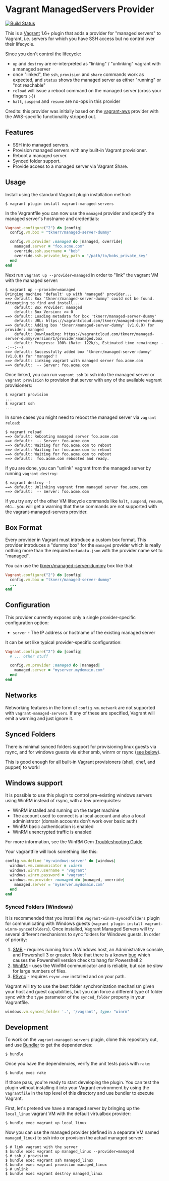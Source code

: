 # Vagrant ManagedServers Provider

[![Build Status](https://travis-ci.org/tknerr/vagrant-managed-servers.png?branch=master)](https://travis-ci.org/tknerr/vagrant-managed-servers)

This is a [Vagrant](http://www.vagrantup.com) 1.6+ plugin that adds a provider for "managed servers" to Vagrant, i.e. servers for which you have SSH access but no control over their lifecycle.

Since you don't control the lifecycle:
 * `up` and `destroy` are re-interpreted as "linking" / "unlinking" vagrant with a managed server
 * once "linked", the `ssh`, `provision` and `share` commands work as expected, and `status` shows the managed server as either "running" or "not reachable"
 * `reload` will issue a reboot command on the managed server (cross your fingers ;-))
 * `halt`, `suspend` and `resume` are no-ops in this provider

Credits: this provider was initially based on the [vagrant-aws](https://github.com/mitchellh/vagrant-aws) provider with the AWS-specific functionality stripped out.

## Features

* SSH into managed servers.
* Provision managed servers with any built-in Vagrant provisioner.
* Reboot a managed server.
* Synced folder support.
* Provide access to a managed server via Vagrant Share.

## Usage

Install using the standard Vagrant plugin installation method:
```
$ vagrant plugin install vagrant-managed-servers
```

In the Vagrantfile you can now use the `managed` provider and specify the managed server's hostname and credentials:
```ruby
Vagrant.configure("2") do |config|
  config.vm.box = "tknerr/managed-server-dummy"

  config.vm.provider :managed do |managed, override|
    managed.server = "foo.acme.com"
    override.ssh.username = "bob"
    override.ssh.private_key_path = "/path/to/bobs_private_key"
  end
end
```

Next run `vagrant up --provider=managed` in order to "link" the vagrant VM with the managed server:
```
$ vagrant up --provider=managed
Bringing machine 'default' up with 'managed' provider...
==> default: Box 'tknerr/managed-server-dummy' could not be found. Attempting to find and install...
    default: Box Provider: managed
    default: Box Version: >= 0
==> default: Loading metadata for box 'tknerr/managed-server-dummy'
    default: URL: https://vagrantcloud.com/tknerr/managed-server-dummy
==> default: Adding box 'tknerr/managed-server-dummy' (v1.0.0) for provider: managed
    default: Downloading: https://vagrantcloud.com/tknerr/managed-server-dummy/version/1/provider/managed.box
    default: Progress: 100% (Rate: 122k/s, Estimated time remaining: --:--:--)
==> default: Successfully added box 'tknerr/managed-server-dummy' (v1.0.0) for 'managed'!
==> default: Linking vagrant with managed server foo.acme.com
==> default:  -- Server: foo.acme.com
```

Once linked, you can run `vagrant ssh` to ssh into the managed server or `vagrant provision` to provision that server with any of the available vagrant provisioners:
```
$ vagrant provision
...
$ vagrant ssh
...
```

In some cases you might need to reboot the managed server via `vagrant reload`:
```
$ vagrant reload
==> default: Rebooting managed server foo.acme.com
==> default:  -- Server: foo.acme.com
==> default: Waiting for foo.acme.com to reboot
==> default: Waiting for foo.acme.com to reboot
==> default: Waiting for foo.acme.com to reboot
==> default:  foo.acme.com rebooted and ready.
```

If you are done, you can "unlink" vagrant from the managed server by running `vagrant destroy`:
```
$ vagrant destroy -f
==> default: Unlinking vagrant from managed server foo.acme.com
==> default:  -- Server: foo.acme.com
```

If you try any of the other VM lifecycle commands like `halt`, `suspend`, `resume`, etc... you will get a warning that these commands are not supported with the vagrant-managed-servers provider.

## Box Format

Every provider in Vagrant must introduce a custom box format. This provider introduces a "dummy box" for the `managed` provider which is really nothing more than the required `metadata.json` with the provider name set to "managed".

You can use the [tknerr/managed-server-dummy](https://atlas.hashicorp.com/tknerr/boxes/managed-server-dummy) box like that:
```ruby
Vagrant.configure("2") do |config|
  config.vm.box = "tknerr/managed-server-dummy"
  ...
end
```

## Configuration

This provider currently exposes only a single provider-specific configuration option:

* `server` - The IP address or hostname of the existing managed server

It can be set like typical provider-specific configuration:

```ruby
Vagrant.configure("2") do |config|
  # ... other stuff

  config.vm.provider :managed do |managed|
    managed.server = "myserver.mydomain.com"
  end
end
```

## Networks

Networking features in the form of `config.vm.network` are not
supported with `vagrant-managed-servers`. If any of these are
specified, Vagrant will emit a warning and just ignore it.

## Synced Folders

There is minimal synced folders support for provisioning linux guests
via rsync, and for windows guests via either smb, winrm or rsync
([see below](https://github.com/tknerr/vagrant-managed-servers#synced-folders-windows)).

This is good enough for all built-in Vagrant provisioners (shell,
chef, and puppet) to work!

## Windows support
It is possible to use this plugin to control pre-existing windows servers using
WinRM instead of rsync, with a few prerequisites:

* WinRM installed and running on the target machine
* The account used to connect is a local account and also a local administrator (domain accounts don't work over basic auth)
* WinRM basic authentication is enabled
* WinRM unencrypted traffic is enabled

For more information, see the WinRM Gem [Troubleshooting Guide](https://github.com/WinRb/WinRM#troubleshooting)

Your vagrantfile will look something like this:
```ruby
config.vm.define 'my-windows-server' do |windows|
  windows.vm.communicator = :winrm
  windows.winrm.username = 'vagrant'
  windows.winrm.password = 'vagrant'
  windows.vm.provider :managed do |managed, override|
    managed.server = 'myserver.mydomain.com'
  end
end
```

### Synced Folders (Windows)
It is recommended that you install the `vagrant-winrm-syncedfolders` plugin for communicating with Windows guests (`vagrant plugin install vagrant-winrm-syncedfolders`). Once installed, Vagrant Managed Servers will try several different mechanisms to sync folders for Windows guests. In order of priority:

1. [SMB](http://docs.vagrantup.com/v2/synced-folders/smb.html) - requires running from a Windows host, an Administrative console, and Powershell 3 or greater. Note that there is a known [bug](https://github.com/mitchellh/vagrant/issues/3139) which causes the Powershell version check to hang for Powershell 2
2. [WinRM](https://github.com/cimpress-mcp/vagrant-winrm-syncedfolders) - uses the WinRM communicator and is reliable, but can be slow for large numbers of files.
3. [RSync](http://docs.vagrantup.com/v2/synced-folders/rsync.html) - requires `rsync.exe` installed and on your path.

Vagrant will try to use the best folder synchronization mechanism given your host and guest capabilities, but you can force a different type of folder sync with the `type` parameter of the `synced_folder` property in your Vagrantfile.

```ruby
windows.vm.synced_folder '.', '/vagrant', type: "winrm"
```

## Development

To work on the `vagrant-managed-servers` plugin, clone this repository out, and use
[Bundler](http://gembundler.com) to get the dependencies:

```
$ bundle
```

Once you have the dependencies, verify the unit tests pass with `rake`:

```
$ bundle exec rake
```

If those pass, you're ready to start developing the plugin. You can test
the plugin without installing it into your Vagrant environment by using the
`Vagrantfile` in the top level of this directory and use bundler to execute Vagrant.

First, let's pretend we have a managed server by bringing up the `local_linux` vagrant VM with the default virtualbox provider:

```
$ bundle exec vagrant up local_linux
```

Now you can use the managed provider (defined in a separate VM named `managed_linux`) to ssh into or provision the actual managed server:

```
$ # link vagrant with the server
$ bundle exec vagrant up managed_linux --provider=managed
$ # ssh / provision
$ bundle exec vagrant ssh managed_linux
$ bundle exec vagrant provision managed_linux
$ # unlink
$ bundle exec vagrant destroy managed_linux
```
